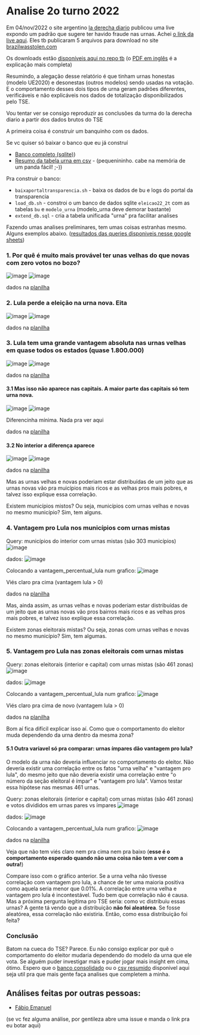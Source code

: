# Analise 2o turno 2022

Em 04/nov/2022 o site argentino [la derecha diario](https://derechadiario.com.ar/) publicou uma live expondo um padrão que sugere ter havido fraude nas urnas. Achei [o link da live aqui](https://www.youtube.com/watch?v=DMOWFnRAask). Eles tb publicaram 5 arquivos para download no site [brazilwasstolen.com](https://brazilwasstolen.com/)

Os downloads estão [disponíveis aqui no repo tb](./brazilwasstolen_files) (o [PDF em inglês](https://github.com/tonylampada/eleicoes22/blob/main/segundoturno/brazilwasstolen_files/Ballot-box-elections-2022-It-is-very-difficult-to-justify%20(2).pdf) é a explicação mais completa)

Resumindo, a alegação desse relatório é que tinham urnas honestas (modelo UE2020) e desonestas (outros modelos) sendo usadas na votação.
E o comportamento desses dois tipos de urna geram padrões diferentes, verificáveis e não explicáveis nos dados de totalização disponibilizados pelo TSE.

Vou tentar ver se consigo reproduzir as conclusões da turma do la derecha diario a partir dos dados brutos do TSE

A primeira coisa é construir um banquinho com os dados.

Se vc quiser só baixar o banco que eu já construí
 * [Banco completo (sqlite)](https://1drv.ms/u/s!Anp5dQ7ntRq8hSo2PxDJN1Wwr0D4?e=KRx07X))
 * [Resumo da tabela urna em csv](https://github.com/tonylampada/eleicoes22/blob/main/segundoturno/urnas.csv.zip) - (pequenininho. cabe na memória de um panda fácil! ;-))

Pra construir o banco:

* `baixaportaltransparencia.sh` - baixa os dados de bu e logs do portal da transparencia
* `load_db.sh` - constroi o um banco de dados sqlite `eleicao22_2t` com as tabelas `bu` e `modelo_urna` (modelo_urna deve demorar bastante)
* `extend_db.sql` - cria a tabela unificada "urna" pra facilitar analises

Fazendo umas analises preliminares, tem umas coisas estranhas mesmo. Alguns exemplos abaixo.
([resultados das queries disponiveis nesse google sheets](https://docs.google.com/spreadsheets/d/1YOYrAfUAJRc8i9ACpOLFf10lvBfZpE_HPXc_xoG6M00/edit#gid=1887669207))

### 1. Por quê é muito mais provável ter unas velhas do que novas com zero votos no bozo?
![image](https://user-images.githubusercontent.com/218821/200133308-7c0f11d2-d1d3-4419-ab53-a2b3cda1ce8f.png)
![image](https://user-images.githubusercontent.com/218821/200133344-55b2f9fa-c268-4f0c-9525-193daa0efba4.png)

dados na [planilha](https://docs.google.com/spreadsheets/d/1YOYrAfUAJRc8i9ACpOLFf10lvBfZpE_HPXc_xoG6M00/edit#gid=1887669207)


### 2. Lula perde a eleição na urna nova. Eita

![image](https://user-images.githubusercontent.com/218821/200133385-7b4c0d3c-a233-4be7-9f26-ed98a29dc1d7.png)
![image](https://user-images.githubusercontent.com/218821/200133415-22f5f2fc-a82c-411f-a212-dbf278ab09a0.png)

dados na [planilha](https://docs.google.com/spreadsheets/d/1YOYrAfUAJRc8i9ACpOLFf10lvBfZpE_HPXc_xoG6M00/edit#gid=1887669207)


### 3. Lula tem uma grande vantagem absoluta nas urnas velhas em quase todos os estados (quase 1.800.000)

![image](https://user-images.githubusercontent.com/218821/200133484-19d9fe17-8f45-4e81-8124-d8b6862b5b7f.png)
![image](https://user-images.githubusercontent.com/218821/200133513-4ac53439-4048-4cfd-a197-6cfa2ae34043.png)

dados na [planilha](https://docs.google.com/spreadsheets/d/1YOYrAfUAJRc8i9ACpOLFf10lvBfZpE_HPXc_xoG6M00/edit#gid=1887669207)

#### 3.1 Mas isso não aparece nas capitais. A maior parte das capitais só tem urna nova.

![image](https://user-images.githubusercontent.com/218821/200133540-b7a28edd-b715-4b49-be56-82468be5f365.png)
![image](https://user-images.githubusercontent.com/218821/200133560-84df791e-7bd3-4f77-a195-7707dd1396d3.png)

Diferencinha mínima. Nada pra ver aqui

dados na [planilha](https://docs.google.com/spreadsheets/d/1YOYrAfUAJRc8i9ACpOLFf10lvBfZpE_HPXc_xoG6M00/edit#gid=1887669207)

#### 3.2 No interior a diferença aparece

![image](https://user-images.githubusercontent.com/218821/200133598-241e21b5-0e3c-4c47-9f8b-bb30d7be276e.png)
![image](https://user-images.githubusercontent.com/218821/200133615-ae9e7d53-c087-40d6-8b09-c52b94f1536c.png)

dados na [planilha](https://docs.google.com/spreadsheets/d/1YOYrAfUAJRc8i9ACpOLFf10lvBfZpE_HPXc_xoG6M00/edit#gid=1887669207)

Mas as urnas velhas e novas poderiam estar distribuídas de um jeito que as urnas novas vão pra muicípios mais ricos e as velhas pros mais pobres, e talvez isso explique essa correlação.

Existem municípios mistos? Ou seja, municípios com urnas velhas e novas no mesmo município?
Sim, tem alguns.

### 4. Vantagem pro Lula nos municípios com urnas mistas

Query: municípios do interior com urnas mistas (são 303 municípios)
![image](https://user-images.githubusercontent.com/218821/200170562-0490d563-e519-4985-bd30-8911656fcaad.png)

dados:
![image](https://user-images.githubusercontent.com/218821/200170649-94b30ff8-35b0-4a8b-a397-0af4aaec14a8.png)

Colocando a vantagem_percentual_lula num grafico:
![image](https://user-images.githubusercontent.com/218821/200170688-457244a3-b5bb-4432-95da-578af582aa0f.png)

Viés claro pra cima (vantagem lula > 0)

dados na [planilha](https://docs.google.com/spreadsheets/d/1YOYrAfUAJRc8i9ACpOLFf10lvBfZpE_HPXc_xoG6M00/edit#gid=1887669207)

Mas, ainda assim, as urnas velhas e novas poderiam estar distribuídas de um jeito que as urnas novas vão pros bairros mais ricos e as velhas pros mais pobres, e talvez isso explique essa correlação.

Existem zonas eleitorais mistas? Ou seja, zonas com urnas velhas e novas no mesmo município?
Sim, tem algumas.

### 5. Vantagem pro Lula nas zonas eleitorais com urnas mistas

Query: zonas eleitorais (interior e capital) com urnas mistas (são 461 zonas)
![image](https://user-images.githubusercontent.com/218821/200170877-247c2303-de1a-4b46-9287-707133b8292a.png)

dados:
![image](https://user-images.githubusercontent.com/218821/200170898-a4a3b520-267c-4a40-bd2c-44dcfecae126.png)

Colocando a vantagem_percentual_lula num grafico:
![image](https://user-images.githubusercontent.com/218821/200170923-dd67cd88-1b27-4d0a-9bc2-da0d0f30a8bd.png)

Viés claro pra cima de novo (vantagem lula > 0)

dados na [planilha](https://docs.google.com/spreadsheets/d/1YOYrAfUAJRc8i9ACpOLFf10lvBfZpE_HPXc_xoG6M00/edit#gid=1887669207)

Bom aí fica difícil explicar isso aí. Como que o comportamento do eleitor muda dependendo da urna dentro da mesma zona?

#### 5.1 Outra variavel só pra comparar: urnas ímpares dão vantagem pro lula?

O modelo da urna não deveria influenciar no comportamento do eleitor. Não deveria existir uma correlação entre os fatos "urna velha" e "vantagem pro lula", do mesmo jeito que não deveria existir uma correlação entre "o número da seção eleitoral é ímpar" e "vantagem pro lula". Vamos testar essa hipótese nas mesmas 461 urnas.

Query: zonas eleitorais (interior e capital) com urnas mistas (são 461 zonas) e votos divididos em urnas pares vs ímpares
![image](https://user-images.githubusercontent.com/218821/200203613-a4e2b062-6d2d-4771-acad-8f030ea73ab3.png)

dados:
![image](https://user-images.githubusercontent.com/218821/200203635-96bbe66c-36e8-43a0-aa2f-93b4ec932ff2.png)

Colocando a vantagem_percentual_lula num grafico:
![image](https://user-images.githubusercontent.com/218821/200203657-c6f8dcfd-467f-4bf0-9a5a-dc7adb011a80.png)

dados na [planilha](https://docs.google.com/spreadsheets/d/1YOYrAfUAJRc8i9ACpOLFf10lvBfZpE_HPXc_xoG6M00/edit#gid=1887669207)

Veja que não tem viés claro nem pra cima nem pra baixo (**esse é o comportamento esperado quando não uma coisa não tem a ver com a outra!**)

Compare isso com o gráfico anterior. Se a urna velha não tivesse correlação com vantagem pro lula, a chance de ter uma maioria positiva como aquela seria menor que 0.01%. A correlação entre urna velha e vantagem pro lula é incontestável. Tudo bem que correlação não é causa. Mas a próxima pergunta legítima pro TSE seria: como vc distribuiu essas urnas? A gente tá vendo que a distribuição **não foi aleatórea**. Se fosse aleatórea, essa correlação não existiria. Então, como essa distribuição foi feita?

### Conclusão

Batom na cueca do TSE? Parece.
Eu não consigo explicar por quê o comportamento do eleitor mudaria dependendo do modelo da urna que ele vota.
Se alguém puder investigar mais e puder jogar mais insight em cima, ótimo. 
Espero que o [banco consolidado](https://1drv.ms/u/s!Anp5dQ7ntRq8hSo2PxDJN1Wwr0D4?e=KRx07X) ou o [csv resumido](https://github.com/tonylampada/eleicoes22/blob/main/segundoturno/urnas.csv.zip) disponivel aqui seja util pra que mais gente faça analises que completem a minha.

## Análises feitas por outras pessoas:

* [Fábio Emanuel](https://github.com/fabio-emanuel/Segundo_Turno_2022/blob/main/Golpista.ipynb)

(se vc fez alguma análise, por gentileza abre uma issue e manda o link pra eu botar aqui)
